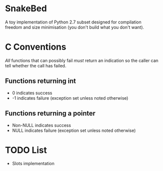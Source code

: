 # SnakeBed

A toy implementation of Python 2.7 subset designed for compilation freedom and size minimisation (you don't build what you don't want).

# C Conventions

*All* functions that can possibly fail *must* return an indication so the caller can tell whether the call has failed.

## Functions returning int

* 0 indicates success
* -1 indicates failure (exception set unless noted otherwise)

## Functions returning a pointer

* Non-NULL indicates success
* NULL indicates failure (exception set unless noted otherwise)

# TODO List

* Slots implementation
